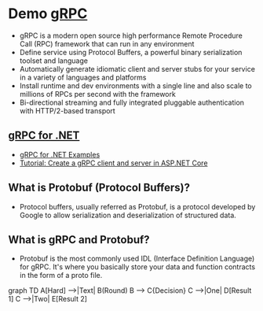# Demo [gRPC](https://grpc.io/)
- gRPC is a modern open source high performance Remote Procedure Call (RPC) framework that can run in any environment
- Define service using Protocol Buffers, a powerful binary serialization toolset and language
- Automatically generate idiomatic client and server stubs for your service in a variety of languages and platforms
- Install runtime and dev environments with a single line and also scale to millions of RPCs per second with the framework
- Bi-directional streaming and fully integrated pluggable authentication with HTTP/2-based transport

## [gRPC for .NET](https://github.com/grpc/grpc-dotnet)
- [gRPC for .NET Examples](https://github.com/grpc/grpc-dotnet/tree/master/examples)
- [Tutorial: Create a gRPC client and server in ASP.NET Core](https://docs.microsoft.com/en-us/aspnet/core/tutorials/grpc/grpc-start?view=aspnetcore-6.0&tabs=visual-studio)

## What is Protobuf (Protocol Buffers)?
- Protocol buffers, usually referred as Protobuf, is a protocol developed by Google to allow serialization and deserialization of structured data. 

## What is gRPC and Protobuf?
- Protobuf is the most commonly used IDL (Interface Definition Language) for gRPC. It's where you basically store your data and function contracts in the form of a proto file.

graph TD
    A[Hard] -->|Text| B(Round)
    B --> C{Decision}
    C -->|One| D[Result 1]
    C -->|Two| E[Result 2]